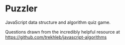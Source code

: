 # Puzzler

JavaScript data structure and algorithm quiz game.

Questions drawn from the incredibly helpful resource at https://github.com/trekhleb/javascript-algorithms
